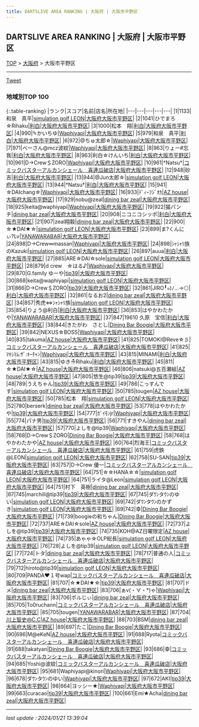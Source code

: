 ```yaml
---
title: DARTSLIVE AREA RANKING | 大阪府 | 大阪市平野区
---
```

## DARTSLIVE AREA RANKING | 大阪府 | 大阪市平野区

[TOP](/darts/rank/) > [大阪府](/darts/rank/大阪府/) > 大阪市平野区

___

<a href="https://twitter.com/share?ref_src=twsrc%5Etfw" data-text="DARTSLIVE AREA RANKING | 大阪府大阪市平野区" class="twitter-share-button" data-via="DARTSLIVE" data-hashtags="DARTSLIVE" data-related="DARTSLIVE" data-show-count="false">Tweet</a>

### 地域別TOP 100

{:.table-ranking}
|ランク|スコア|名前|店名|所在地|
|---|---|---|---|---|
|1|1133|和泉　真平|<a href="https://search.dartslive.com/jp/shop/aebb8f26595f8ffd790ab824ce8730e5">simulation golf LEON</a>|<a href="/darts/rank/大阪府/大阪市平野区">大阪府大阪市平野区</a>|
|2|1041|ひでまろ☆Rihaku|<a href="https://search.dartslive.com/jp/shop/fc285d02570ae8885f9f3321c1147265">利白</a>|<a href="/darts/rank/大阪府/大阪市平野区">大阪府大阪市平野区</a>|
|3|1000|松本　翔|<a href="https://search.dartslive.com/jp/shop/fc285d02570ae8885f9f3321c1147265">利白</a>|<a href="/darts/rank/大阪府/大阪市平野区">大阪府大阪市平野区</a>|
|4|990|✎かいちゆ|<a href="https://search.dartslive.com/jp/shop/d6517c240736e70c28032249b44395af">Waphiyapi</a>|<a href="/darts/rank/大阪府/大阪市平野区">大阪府大阪市平野区</a>|
|5|979|和泉　真平|<a href="https://search.dartslive.com/jp/shop/fc285d02570ae8885f9f3321c1147265">利白</a>|<a href="/darts/rank/大阪府/大阪市平野区">大阪府大阪市平野区</a>|
|6|972|@ちゅ太郎☆|<a href="https://search.dartslive.com/jp/shop/d6517c240736e70c28032249b44395af">Waphiyapi</a>|<a href="/darts/rank/大阪府/大阪市平野区">大阪府大阪市平野区</a>|
|7|971|べーさん@mcz波紋|<a href="https://search.dartslive.com/jp/shop/d6517c240736e70c28032249b44395af">Waphiyapi</a>|<a href="/darts/rank/大阪府/大阪市平野区">大阪府大阪市平野区</a>|
|8|963|りょー#忘我|<a href="https://search.dartslive.com/jp/shop/fc285d02570ae8885f9f3321c1147265">利白</a>|<a href="/darts/rank/大阪府/大阪市平野区">大阪府大阪市平野区</a>|
|8|963|利白☆けんいち|<a href="https://search.dartslive.com/jp/shop/fc285d02570ae8885f9f3321c1147265">利白</a>|<a href="/darts/rank/大阪府/大阪市平野区">大阪府大阪市平野区</a>|
|10|961|D→Crew＄ZORO|<a href="https://search.dartslive.com/jp/shop/d6517c240736e70c28032249b44395af">Waphiyapi</a>|<a href="/darts/rank/大阪府/大阪市平野区">大阪府大阪市平野区</a>|
|10|961|†Natsu†|<a href="https://search.dartslive.com/jp/shop/c7502348bc23d0770d9b047a20a7ba1e">コミックバスターアルカンシェール　喜連瓜破店</a>|<a href="/darts/rank/大阪府/大阪市平野区">大阪府大阪市平野区</a>|
|12|948|砂吉|<a href="https://search.dartslive.com/jp/shop/fc285d02570ae8885f9f3321c1147265">利白</a>|<a href="/darts/rank/大阪府/大阪市平野区">大阪府大阪市平野区</a>|
|13|944|@Jun太郎☆|<a href="https://search.dartslive.com/jp/shop/aebb8f26595f8ffd790ab824ce8730e5">simulation golf LEON</a>|<a href="/darts/rank/大阪府/大阪市平野区">大阪府大阪市平野区</a>|
|13|944|†Natsu†|<a href="https://search.dartslive.com/jp/shop/fc285d02570ae8885f9f3321c1147265">利白</a>|<a href="/darts/rank/大阪府/大阪市平野区">大阪府大阪市平野区</a>|
|15|941|☆DAIchang☆|<a href="https://search.dartslive.com/jp/shop/d6517c240736e70c28032249b44395af">Waphiyapi</a>|<a href="/darts/rank/大阪府/大阪市平野区">大阪府大阪市平野区</a>|
|16|933|ﾃﾞｨｰﾌｼﾞｵｶ|<a href="https://search.dartslive.com/jp/shop/28e42e4f04b9f3790d9b047a20a7ba1e">AZ house</a>|<a href="/darts/rank/大阪府/大阪市平野区">大阪府大阪市平野区</a>|
|17|929|nobu@zeal|<a href="https://search.dartslive.com/jp/shop/500e2e3357062bf4f454cb89828a1cfe">dining bar zeal</a>|<a href="/darts/rank/大阪府/大阪市平野区">大阪府大阪市平野区</a>|
|18|925|keita@waphiyapi|<a href="https://search.dartslive.com/jp/shop/d6517c240736e70c28032249b44395af">Waphiyapi</a>|<a href="/darts/rank/大阪府/大阪市平野区">大阪府大阪市平野区</a>|
|19|922|猫パンチ|<a href="https://search.dartslive.com/jp/shop/500e2e3357062bf4f454cb89828a1cfe">dining bar zeal</a>|<a href="/darts/rank/大阪府/大阪市平野区">大阪府大阪市平野区</a>|
|20|908|ニコニコシッポ|<a href="https://search.dartslive.com/jp/shop/fc285d02570ae8885f9f3321c1147265">利白</a>|<a href="/darts/rank/大阪府/大阪市平野区">大阪府大阪市平野区</a>|
|21|907|zeal翔毅|<a href="https://search.dartslive.com/jp/shop/500e2e3357062bf4f454cb89828a1cfe">dining bar zeal</a>|<a href="/darts/rank/大阪府/大阪市平野区">大阪府大阪市平野区</a>|
|22|900|☆★DAI★☆|<a href="https://search.dartslive.com/jp/shop/aebb8f26595f8ffd790ab824ce8730e5">simulation golf LEON</a>|<a href="/darts/rank/大阪府/大阪市平野区">大阪府大阪市平野区</a>|
|23|899|ま?くんにぃ?Lv|<a href="https://search.dartslive.com/jp/shop/667b7aac3838b4cd0d9b047a20a7ba1e">YANAWARABAR</a>|<a href="/darts/rank/大阪府/大阪市平野区">大阪府大阪市平野区</a>|
|24|898|D→Crew∞massan|<a href="https://search.dartslive.com/jp/shop/d6517c240736e70c28032249b44395af">Waphiyapi</a>|<a href="/darts/rank/大阪府/大阪市平野区">大阪府大阪市平野区</a>|
|24|898|ｼｬｼｬﾘ族のKazuki|<a href="https://search.dartslive.com/jp/shop/aebb8f26595f8ffd790ab824ce8730e5">simulation golf LEON</a>|<a href="/darts/rank/大阪府/大阪市平野区">大阪府大阪市平野区</a>|
|26|897|auua|<a href="https://search.dartslive.com/jp/shop/fc285d02570ae8885f9f3321c1147265">利白</a>|<a href="/darts/rank/大阪府/大阪市平野区">大阪府大阪市平野区</a>|
|27|885|ARE☆DAI☆sole|<a href="https://search.dartslive.com/jp/shop/aebb8f26595f8ffd790ab824ce8730e5">simulation golf LEON</a>|<a href="/darts/rank/大阪府/大阪市平野区">大阪府大阪市平野区</a>|
|28|879|d crew　☆はる♪|<a href="https://search.dartslive.com/jp/shop/d6517c240736e70c28032249b44395af">Waphiyapi</a>|<a href="/darts/rank/大阪府/大阪市平野区">大阪府大阪市平野区</a>|
|29|870|G.family ゆーや|<a href="https://search.dartslive.com/jp/shop/e77555a62bab7e63774c926eb736cb5a">tip39</a>|<a href="/darts/rank/大阪府/大阪市平野区">大阪府大阪市平野区</a>|
|30|868|keita@waphiyapi|<a href="https://search.dartslive.com/jp/shop/aebb8f26595f8ffd790ab824ce8730e5">simulation golf LEON</a>|<a href="/darts/rank/大阪府/大阪市平野区">大阪府大阪市平野区</a>|
|31|866|D→Crew＄ZORO|<a href="https://search.dartslive.com/jp/shop/e77555a62bab7e63774c926eb736cb5a">tip39</a>|<a href="/darts/rank/大阪府/大阪市平野区">大阪府大阪市平野区</a>|
|32|861|JIRO╹๑)ﾉ…→◎|<a href="https://search.dartslive.com/jp/shop/fc285d02570ae8885f9f3321c1147265">利白</a>|<a href="/darts/rank/大阪府/大阪市平野区">大阪府大阪市平野区</a>|
|32|861|なるお2|<a href="https://search.dartslive.com/jp/shop/500e2e3357062bf4f454cb89828a1cfe">dining bar zeal</a>|<a href="/darts/rank/大阪府/大阪市平野区">大阪府大阪市平野区</a>|
|34|857|秀虎⇔ｼｬｼｬﾘ族|<a href="https://search.dartslive.com/jp/shop/aebb8f26595f8ffd790ab824ce8730e5">simulation golf LEON</a>|<a href="/darts/rank/大阪府/大阪市平野区">大阪府大阪市平野区</a>|
|35|854|りょう@利白|<a href="https://search.dartslive.com/jp/shop/fc285d02570ae8885f9f3321c1147265">利白</a>|<a href="/darts/rank/大阪府/大阪市平野区">大阪府大阪市平野区</a>|
|36|853|はやかわたかや|<a href="https://search.dartslive.com/jp/shop/667b7aac3838b4cd0d9b047a20a7ba1e">YANAWARABAR</a>|<a href="/darts/rank/大阪府/大阪市平野区">大阪府大阪市平野区</a>|
|37|847|19610 久原　宝信|<a href="https://search.dartslive.com/jp/shop/fc285d02570ae8885f9f3321c1147265">利白</a>|<a href="/darts/rank/大阪府/大阪市平野区">大阪府大阪市平野区</a>|
|38|844|きたがわ　さとし|<a href="https://search.dartslive.com/jp/shop/5d80e4a9af24feaa774c926eb736cb5a">Dining Bar Boogie</a>|<a href="/darts/rank/大阪府/大阪市平野区">大阪府大阪市平野区</a>|
|39|842|NEXUS☆BOSS|<a href="https://search.dartslive.com/jp/shop/d6517c240736e70c28032249b44395af">Waphiyapi</a>|<a href="/darts/rank/大阪府/大阪市平野区">大阪府大阪市平野区</a>|
|40|835|takuma|<a href="https://search.dartslive.com/jp/shop/28e42e4f04b9f3790d9b047a20a7ba1e">AZ house</a>|<a href="/darts/rank/大阪府/大阪市平野区">大阪府大阪市平野区</a>|
|41|825|TOMOKI@Reve☆彡|<a href="https://search.dartslive.com/jp/shop/c7502348bc23d0770d9b047a20a7ba1e">コミックバスターアルカンシェール　喜連瓜破店</a>|<a href="/darts/rank/大阪府/大阪市平野区">大阪府大阪市平野区</a>|
|41|825|ﾏｷｼﾏﾑ:ｻﾞ:ｷｰﾁｬﾝ|<a href="https://search.dartslive.com/jp/shop/d6517c240736e70c28032249b44395af">Waphiyapi</a>|<a href="/darts/rank/大阪府/大阪市平野区">大阪府大阪市平野区</a>|
|43|815|MINAMI|<a href="https://search.dartslive.com/jp/shop/fc285d02570ae8885f9f3321c1147265">利白</a>|<a href="/darts/rank/大阪府/大阪市平野区">大阪府大阪市平野区</a>|
|43|815|ゆき☃Rihaku|<a href="https://search.dartslive.com/jp/shop/fc285d02570ae8885f9f3321c1147265">利白</a>|<a href="/darts/rank/大阪府/大阪市平野区">大阪府大阪市平野区</a>|
|45|811|☆★DAI★☆|<a href="https://search.dartslive.com/jp/shop/28e42e4f04b9f3790d9b047a20a7ba1e">AZ house</a>|<a href="/darts/rank/大阪府/大阪市平野区">大阪府大阪市平野区</a>|
|46|806|natsuki@五百瀬組|<a href="https://search.dartslive.com/jp/shop/28e42e4f04b9f3790d9b047a20a7ba1e">AZ house</a>|<a href="/darts/rank/大阪府/大阪市平野区">大阪府大阪市平野区</a>|
|47|805|悠生@tip39|<a href="https://search.dartslive.com/jp/shop/e77555a62bab7e63774c926eb736cb5a">tip39</a>|<a href="/darts/rank/大阪府/大阪市平野区">大阪府大阪市平野区</a>|
|48|789|うえちゃん|<a href="https://search.dartslive.com/jp/shop/e77555a62bab7e63774c926eb736cb5a">tip39</a>|<a href="/darts/rank/大阪府/大阪市平野区">大阪府大阪市平野区</a>|
|49|786|こっすんです|<a href="https://search.dartslive.com/jp/shop/aebb8f26595f8ffd790ab824ce8730e5">simulation golf LEON</a>|<a href="/darts/rank/大阪府/大阪市平野区">大阪府大阪市平野区</a>|
|50|785|tougen|<a href="https://search.dartslive.com/jp/shop/28e42e4f04b9f3790d9b047a20a7ba1e">AZ house</a>|<a href="/darts/rank/大阪府/大阪市平野区">大阪府大阪市平野区</a>|
|50|785|松本　翔|<a href="https://search.dartslive.com/jp/shop/aebb8f26595f8ffd790ab824ce8730e5">simulation golf LEON</a>|<a href="/darts/rank/大阪府/大阪市平野区">大阪府大阪市平野区</a>|
|52|780|berserk|<a href="https://search.dartslive.com/jp/shop/500e2e3357062bf4f454cb89828a1cfe">dining bar zeal</a>|<a href="/darts/rank/大阪府/大阪市平野区">大阪府大阪市平野区</a>|
|53|778|はやかわたかや|<a href="https://search.dartslive.com/jp/shop/e77555a62bab7e63774c926eb736cb5a">tip39</a>|<a href="/darts/rank/大阪府/大阪市平野区">大阪府大阪市平野区</a>|
|54|777|ｶﾞｲﾓﾝjr|<a href="https://search.dartslive.com/jp/shop/d6517c240736e70c28032249b44395af">Waphiyapi</a>|<a href="/darts/rank/大阪府/大阪市平野区">大阪府大阪市平野区</a>|
|55|774|パナ男|<a href="https://search.dartslive.com/jp/shop/e77555a62bab7e63774c926eb736cb5a">tip39</a>|<a href="/darts/rank/大阪府/大阪市平野区">大阪府大阪市平野区</a>|
|56|771|すきやん|<a href="https://search.dartslive.com/jp/shop/500e2e3357062bf4f454cb89828a1cfe">dining bar zeal</a>|<a href="/darts/rank/大阪府/大阪市平野区">大阪府大阪市平野区</a>|
|57|770|よしを@tip39|<a href="https://search.dartslive.com/jp/shop/d6517c240736e70c28032249b44395af">Waphiyapi</a>|<a href="/darts/rank/大阪府/大阪市平野区">大阪府大阪市平野区</a>|
|58|768|D→Crew＄ZORO|<a href="https://search.dartslive.com/jp/shop/5d80e4a9af24feaa774c926eb736cb5a">Dining Bar Boogie</a>|<a href="/darts/rank/大阪府/大阪市平野区">大阪府大阪市平野区</a>|
|58|768|はやかわたかや|<a href="https://search.dartslive.com/jp/shop/28e42e4f04b9f3790d9b047a20a7ba1e">AZ house</a>|<a href="/darts/rank/大阪府/大阪市平野区">大阪府大阪市平野区</a>|
|60|764|烈海王|<a href="https://search.dartslive.com/jp/shop/c7502348bc23d0770d9b047a20a7ba1e">コミックバスターアルカンシェール　喜連瓜破店</a>|<a href="/darts/rank/大阪府/大阪市平野区">大阪府大阪市平野区</a>|
|61|759|虎鉄@LEON|<a href="https://search.dartslive.com/jp/shop/aebb8f26595f8ffd790ab824ce8730e5">simulation golf LEON</a>|<a href="/darts/rank/大阪府/大阪市平野区">大阪府大阪市平野区</a>|
|62|758|SU-SAN|<a href="https://search.dartslive.com/jp/shop/e77555a62bab7e63774c926eb736cb5a">tip39</a>|<a href="/darts/rank/大阪府/大阪市平野区">大阪府大阪市平野区</a>|
|63|757|D→Crew 優一|<a href="https://search.dartslive.com/jp/shop/c7502348bc23d0770d9b047a20a7ba1e">コミックバスターアルカンシェール　喜連瓜破店</a>|<a href="/darts/rank/大阪府/大阪市平野区">大阪府大阪市平野区</a>|
|64|751|☆☆HANA☆☆|<a href="https://search.dartslive.com/jp/shop/aebb8f26595f8ffd790ab824ce8730e5">simulation golf LEON</a>|<a href="/darts/rank/大阪府/大阪市平野区">大阪府大阪市平野区</a>|
|64|751|ライタ@Leon|<a href="https://search.dartslive.com/jp/shop/aebb8f26595f8ffd790ab824ce8730e5">simulation golf LEON</a>|<a href="/darts/rank/大阪府/大阪市平野区">大阪府大阪市平野区</a>|
|64|751|村下　英樹|<a href="https://search.dartslive.com/jp/shop/500e2e3357062bf4f454cb89828a1cfe">dining bar zeal</a>|<a href="/darts/rank/大阪府/大阪市平野区">大阪府大阪市平野区</a>|
|67|745|marchill@tip39|<a href="https://search.dartslive.com/jp/shop/e77555a62bab7e63774c926eb736cb5a">tip39</a>|<a href="/darts/rank/大阪府/大阪市平野区">大阪府大阪市平野区</a>|
|67|745|ダｳﾝタｳﾝのゆい|<a href="https://search.dartslive.com/jp/shop/aebb8f26595f8ffd790ab824ce8730e5">simulation golf LEON</a>|<a href="/darts/rank/大阪府/大阪市平野区">大阪府大阪市平野区</a>|
|69|742|ダｳﾝタｳﾝのかずき|<a href="https://search.dartslive.com/jp/shop/aebb8f26595f8ffd790ab824ce8730e5">simulation golf LEON</a>|<a href="/darts/rank/大阪府/大阪市平野区">大阪府大阪市平野区</a>|
|69|742|幸|<a href="https://search.dartslive.com/jp/shop/5d80e4a9af24feaa774c926eb736cb5a">Dining Bar Boogie</a>|<a href="/darts/rank/大阪府/大阪市平野区">大阪府大阪市平野区</a>|
|71|739|boogieの和ちゃん|<a href="https://search.dartslive.com/jp/shop/5d80e4a9af24feaa774c926eb736cb5a">Dining Bar Boogie</a>|<a href="/darts/rank/大阪府/大阪市平野区">大阪府大阪市平野区</a>|
|72|737|ARE☆DAI☆sole|<a href="https://search.dartslive.com/jp/shop/28e42e4f04b9f3790d9b047a20a7ba1e">AZ house</a>|<a href="/darts/rank/大阪府/大阪市平野区">大阪府大阪市平野区</a>|
|72|737|よしを@tip39|<a href="https://search.dartslive.com/jp/shop/e77555a62bab7e63774c926eb736cb5a">tip39</a>|<a href="/darts/rank/大阪府/大阪市平野区">大阪府大阪市平野区</a>|
|74|735|KOH@AZ日曜限定|<a href="https://search.dartslive.com/jp/shop/28e42e4f04b9f3790d9b047a20a7ba1e">AZ house</a>|<a href="/darts/rank/大阪府/大阪市平野区">大阪府大阪市平野区</a>|
|74|735|あゃゃ☆OLP総長|<a href="https://search.dartslive.com/jp/shop/aebb8f26595f8ffd790ab824ce8730e5">simulation golf LEON</a>|<a href="/darts/rank/大阪府/大阪市平野区">大阪府大阪市平野区</a>|
|76|728|よしを@tip39|<a href="https://search.dartslive.com/jp/shop/aebb8f26595f8ffd790ab824ce8730e5">simulation golf LEON</a>|<a href="/darts/rank/大阪府/大阪市平野区">大阪府大阪市平野区</a>|
|77|724|トタ|<a href="https://search.dartslive.com/jp/shop/500e2e3357062bf4f454cb89828a1cfe">dining bar zeal</a>|<a href="/darts/rank/大阪府/大阪市平野区">大阪府大阪市平野区</a>|
|78|717|普通の人|<a href="https://search.dartslive.com/jp/shop/c7502348bc23d0770d9b047a20a7ba1e">コミックバスターアルカンシェール　喜連瓜破店</a>|<a href="/darts/rank/大阪府/大阪市平野区">大阪府大阪市平野区</a>|
|79|712|hiroto@tip39|<a href="https://search.dartslive.com/jp/shop/aebb8f26595f8ffd790ab824ce8730e5">simulation golf LEON</a>|<a href="/darts/rank/大阪府/大阪市平野区">大阪府大阪市平野区</a>|
|80|709|PANDA❤１号wap|<a href="https://search.dartslive.com/jp/shop/c7502348bc23d0770d9b047a20a7ba1e">コミックバスターアルカンシェール　喜連瓜破店</a>|<a href="/darts/rank/大阪府/大阪市平野区">大阪府大阪市平野区</a>|
|81|707|☆★DAI★☆|<a href="https://search.dartslive.com/jp/shop/e77555a62bab7e63774c926eb736cb5a">tip39</a>|<a href="/darts/rank/大阪府/大阪市平野区">大阪府大阪市平野区</a>|
|81|707|ドメ|<a href="https://search.dartslive.com/jp/shop/500e2e3357062bf4f454cb89828a1cfe">dining bar zeal</a>|<a href="/darts/rank/大阪府/大阪市平野区">大阪府大阪市平野区</a>|
|83|706|ぁv(・∀・*)ゃ|<a href="https://search.dartslive.com/jp/shop/d6517c240736e70c28032249b44395af">Waphiyapi</a>|<a href="/darts/rank/大阪府/大阪市平野区">大阪府大阪市平野区</a>|
|83|706|ポルじぃ|<a href="https://search.dartslive.com/jp/shop/500e2e3357062bf4f454cb89828a1cfe">dining bar zeal</a>|<a href="/darts/rank/大阪府/大阪市平野区">大阪府大阪市平野区</a>|
|85|705|To0ruchann|<a href="https://search.dartslive.com/jp/shop/c7502348bc23d0770d9b047a20a7ba1e">コミックバスターアルカンシェール　喜連瓜破店</a>|<a href="/darts/rank/大阪府/大阪市平野区">大阪府大阪市平野区</a>|
|85|705|tougen|<a href="https://search.dartslive.com/jp/shop/667b7aac3838b4cd0d9b047a20a7ba1e">YANAWARABAR</a>|<a href="/darts/rank/大阪府/大阪市平野区">大阪府大阪市平野区</a>|
|87|704|川上智史@C.C|<a href="https://search.dartslive.com/jp/shop/28e42e4f04b9f3790d9b047a20a7ba1e">AZ house</a>|<a href="/darts/rank/大阪府/大阪市平野区">大阪府大阪市平野区</a>|
|88|703|BSM|<a href="https://search.dartslive.com/jp/shop/500e2e3357062bf4f454cb89828a1cfe">dining bar zeal</a>|<a href="/darts/rank/大阪府/大阪市平野区">大阪府大阪市平野区</a>|
|89|697|たこ|<a href="https://search.dartslive.com/jp/shop/5d80e4a9af24feaa774c926eb736cb5a">Dining Bar Boogie</a>|<a href="/darts/rank/大阪府/大阪市平野区">大阪府大阪市平野区</a>|
|90|696|M@eKeN|<a href="https://search.dartslive.com/jp/shop/28e42e4f04b9f3790d9b047a20a7ba1e">AZ house</a>|<a href="/darts/rank/大阪府/大阪市平野区">大阪府大阪市平野区</a>|
|91|688|Ryota|<a href="https://search.dartslive.com/jp/shop/c7502348bc23d0770d9b047a20a7ba1e">コミックバスターアルカンシェール　喜連瓜破店</a>|<a href="/darts/rank/大阪府/大阪市平野区">大阪府大阪市平野区</a>|
|91|688|takatyan|<a href="https://search.dartslive.com/jp/shop/5d80e4a9af24feaa774c926eb736cb5a">Dining Bar Boogie</a>|<a href="/darts/rank/大阪府/大阪市平野区">大阪府大阪市平野区</a>|
|93|686|幸|<a href="https://search.dartslive.com/jp/shop/c7502348bc23d0770d9b047a20a7ba1e">コミックバスターアルカンシェール　喜連瓜破店</a>|<a href="/darts/rank/大阪府/大阪市平野区">大阪府大阪市平野区</a>|
|94|685|Yoshi@波紋|<a href="https://search.dartslive.com/jp/shop/c7502348bc23d0770d9b047a20a7ba1e">コミックバスターアルカンシェール　喜連瓜破店</a>|<a href="/darts/rank/大阪府/大阪市平野区">大阪府大阪市平野区</a>|
|95|681|Waphiyapi@kinori|<a href="https://search.dartslive.com/jp/shop/d6517c240736e70c28032249b44395af">Waphiyapi</a>|<a href="/darts/rank/大阪府/大阪市平野区">大阪府大阪市平野区</a>|
|96|678|ダｳﾝタｳﾝのゆい|<a href="https://search.dartslive.com/jp/shop/d6517c240736e70c28032249b44395af">Waphiyapi</a>|<a href="/darts/rank/大阪府/大阪市平野区">大阪府大阪市平野区</a>|
|97|672|AKI|<a href="https://search.dartslive.com/jp/shop/e77555a62bab7e63774c926eb736cb5a">tip39</a>|<a href="/darts/rank/大阪府/大阪市平野区">大阪府大阪市平野区</a>|
|98|664|ヨッシー★|<a href="https://search.dartslive.com/jp/shop/d6517c240736e70c28032249b44395af">Waphiyapi</a>|<a href="/darts/rank/大阪府/大阪市平野区">大阪府大阪市平野区</a>|
|99|663|curacao|<a href="https://search.dartslive.com/jp/shop/e77555a62bab7e63774c926eb736cb5a">tip39</a>|<a href="/darts/rank/大阪府/大阪市平野区">大阪府大阪市平野区</a>|
|100|661|Emi★Acha|<a href="https://search.dartslive.com/jp/shop/500e2e3357062bf4f454cb89828a1cfe">dining bar zeal</a>|<a href="/darts/rank/大阪府/大阪市平野区">大阪府大阪市平野区</a>|



___

_last update : 2024/01/21 13:39:04_


<script src="https://cdnjs.cloudflare.com/ajax/libs/jquery/3.6.1/jquery.min.js" integrity="sha512-aVKKRRi/Q/YV+4mjoKBsE4x3H+BkegoM/em46NNlCqNTmUYADjBbeNefNxYV7giUp0VxICtqdrbqU7iVaeZNXA==" crossorigin="anonymous" referrerpolicy="no-referrer"></script>
<script src="https://cdnjs.cloudflare.com/ajax/libs/jquery.tablesorter/2.31.3/js/jquery.tablesorter.min.js" integrity="sha512-qzgd5cYSZcosqpzpn7zF2ZId8f/8CHmFKZ8j7mU4OUXTNRd5g+ZHBPsgKEwoqxCtdQvExE5LprwwPAgoicguNg==" crossorigin="anonymous" referrerpolicy="no-referrer"></script>
<link rel="stylesheet" href="https://cdnjs.cloudflare.com/ajax/libs/jquery.tablesorter/2.31.3/css/theme.default.min.css" integrity="sha512-wghhOJkjQX0Lh3NSWvNKeZ0ZpNn+SPVXX1Qyc9OCaogADktxrBiBdKGDoqVUOyhStvMBmJQ8ZdMHiR3wuEq8+w==" crossorigin="anonymous" referrerpolicy="no-referrer" />
<script>
$(function() {
    $(".table-ranking").tablesorter({sortList:[[0, 0]]});
});
</script>

<script async src="https://platform.twitter.com/widgets.js" charset="utf-8"></script>